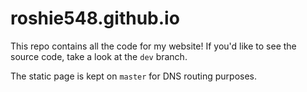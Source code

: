 # roshie548.github.io
This repo contains all the code for my website!
If you'd like to see the source code, take a look at the `dev` branch.

The static page is kept on `master` for DNS routing purposes.
